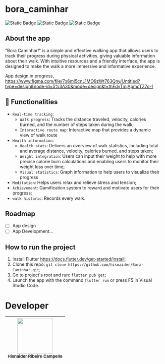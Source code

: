 # bora_caminhar
![Static Badge](https://img.shields.io/badge/Flutter%20-%203.13.0-%20grey?style=for-the-badge&logo=flutter&logoColor=white&labelColor=%232968D0&color=grey)
![Static Badge](https://img.shields.io/badge/Dart%20-%203.2.0-%20grey?style=for-the-badge&logo=dart&logoColor=%232968D0&labelColor=white&color=grey)
![Static Badge](https://img.shields.io/badge/Status-%20under%20development%20-%20%23f59842?style=for-the-badge&labelColor=grey)

## About the app
"Bora Caminhar!" is a simple and effective walking app that allows users to track their progress during physical activities, giving valuable information about their walk. With intuitive resources and a friendly interface, the app is designed to make the walk a more immersive and informative experience.

App design in progress, https://www.figma.com/file/7x6ml5cnL1MO9zWt763Qny/Untitled?type=design&node-id=5%3A30&mode=design&t=thEdyTmjApmcTZ7o-1


## 🔨 Functionalities
- `Real-time tracking`: 
  - `Walk progress`: Tracks the distance traveled, velocity, calories burned, and the number of steps taken during the walk;
  - `Interactive route map`: Interactive map that provides a dynamic view of walk route
- `Health information`:
  - `Health stats`: Delivers an overview of walk statistics, including total and average distance, velocity, calories burned, and steps taken;
  - `Weight integration`: Users can input their weight to help with more precise calorie burn calculations and enabling users to monitor their weight loss over time;
  - `Visual statistics`: Graph information to help users to visualize their progress
- `Meditation`: Helps users relax and relieve stress and tension;
- `Achievement`: Gamification system to reward and motivate users for their progress;
- `walk historic`: Records every walk.

## Roadmap
- [ ] App design
- [ ] App Development...
  
## How to run the project
1. Install Flutter https://docs.flutter.dev/get-started/install;
2. Clone this repo: `git clone https://github.com/hisnaider/Bora-Caminhar.git`;
4. Go to project's root and run: `flutter pub get`;
5. Launch the app with the command `flutter run` or press F5 in Visual Studio Code.

# Developer
| [<img loading="lazy" src="https://avatars.githubusercontent.com/u/13882534?v=4" width=115><br><sub>Hisnaider Ribeiro Campello</sub>](https://github.com/hisnaider) |
| :---: |
